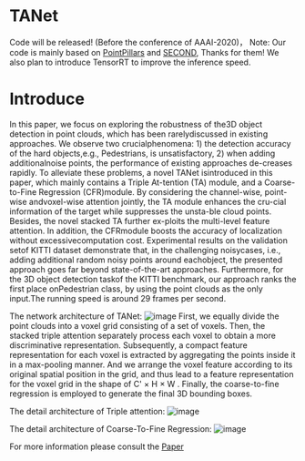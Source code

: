 # TANet

Code will be released! (Before the conference of AAAI-2020)， Note: Our code is mainly based on [PointPillars](https://github.com/nutonomy/second.pytorch) and [SECOND](https://github.com/traveller59/second.pytorch), Thanks for them! We also plan to introduce TensorRT to improve the inference speed.

# Introduce
   In  this  paper,  we  focus  on  exploring  the  robustness  of  the3D object detection in point clouds, which has been rarelydiscussed  in  existing  approaches.  We  observe  two  crucialphenomena:  1)  the  detection  accuracy  of  the  hard  objects,e.g., Pedestrians, is unsatisfactory, 2) when adding additionalnoise  points,  the  performance  of  existing  approaches  de-creases rapidly. To alleviate these problems, a novel TANet isintroduced in this paper, which mainly contains a Triple At-tention (TA) module, and a Coarse-to-Fine Regression (CFR)module.  By  considering  the  channel-wise,  point-wise  andvoxel-wise attention jointly, the TA module enhances the cru-cial  information  of  the  target  while  suppresses  the  unsta-ble cloud points. Besides, the novel stacked TA further ex-ploits the multi-level feature attention. In addition, the CFRmodule boosts the accuracy of localization without excessivecomputation cost. Experimental results on the validation setof KITTI dataset demonstrate that, in the challenging noisycases, i.e., adding additional random noisy points around eachobject, the presented approach goes far beyond state-of-the-art approaches. Furthermore, for the 3D object detection taskof the KITTI benchmark, our approach ranks the first place onPedestrian class, by using the point clouds as the only input.The running speed is around 29 frames per second.

The network architecture of TANet: 
![image](imgs/TANet.png)
    First, we equally divide the point clouds into a voxel grid consisting of a set of voxels. Then, the stacked triple attention separately process each voxel to obtain a more discriminative representation. Subsequently, a compact feature representation for each voxel is extracted by aggregating the points inside it in a max-pooling manner. And we arrange the voxel feature according to its original spatial position in the grid, and thus lead to a feature representation for the voxel grid in the shape of C' × H × W . Finally, the coarse-to-fine regression is employed to generate the final 3D bounding boxes.

The detail architecture of Triple attention: 
![image](imgs/TA_Module.png)

The detail architecture of Coarse-To-Fine Regression: 
![image](imgs/Coarse-To-Fine.png)


For more information please consult the [Paper](https://arxiv.org/pdf/1912.05163.pdf)
